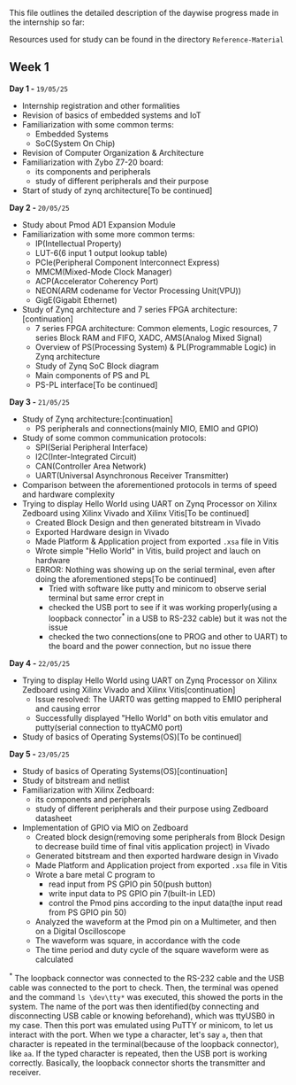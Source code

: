 This file outlines the detailed description of the daywise progress made in the internship so far:

Resources used for study can be found in the directory ```Reference-Material```

<h2>Week 1</h2>

<strong>Day 1 - </strong>```19/05/25```
  - Internship registration and other formalities
  - Revision of basics of embedded systems and IoT
  - Familiarization with some common terms:
    - Embedded Systems
    - SoC(System On Chip)
  - Revision of Computer Organization & Architecture
  - Familiarization with Zybo Z7-20 board:
    - its components and peripherals
    - study of different peripherals and their purpose
  - Start of study of zynq architecture[To be continued]

<strong>Day 2 - </strong>```20/05/25```
  - Study about Pmod AD1 Expansion Module
  - Familiarization with some more common terms:
    - IP(Intellectual Property)
    - LUT-6(6 input 1 output lookup table)
    - PCIe(Peripheral Component Interconnect Express)
    - MMCM(Mixed-Mode Clock Manager)
    - ACP(Accelerator Coherency Port)
    - NEON(ARM codename for Vector Processing Unit(VPU))
    - GigE(Gigabit Ethernet)
  - Study of Zynq architecture and 7 series FPGA architecture:[continuation]
    - 7 series FPGA architecture: Common elements, Logic resources, 7 series Block RAM and FIFO, XADC, AMS(Analog Mixed Signal)
    - Overview of PS(Processing System) & PL(Programmable Logic) in Zynq architecture
    - Study of Zynq SoC Block diagram
    - Main components of PS and PL
    - PS-PL interface[To be continued]
    
<strong>Day 3 - </strong>```21/05/25```
  - Study of Zynq architecture:[continuation]
    - PS peripherals and connections(mainly MIO, EMIO and GPIO)
  - Study of some common communication protocols:
    - SPI(Serial Peripheral Interface)
    - I2C(Inter-Integrated Circuit)
    - CAN(Controller Area Network)
    - UART(Universal Asynchronous Receiver Transmitter)
  - Comparison between the aforementioned protocols in terms of speed and hardware complexity
  - Trying to display Hello World using UART on Zynq Processor on Xilinx Zedboard using Xilinx Vivado and Xilinx Vitis[To be continued]
    - Created Block Design and then generated bitstream in Vivado
    - Exported Hardware design in Vivado
    - Made Platform & Application project from exported ```.xsa``` file in Vitis
    - Wrote simple "Hello World" in Vitis, build project and lauch on hardware
    - ERROR: Nothing was showing up on the serial terminal, even after doing the aforementioned steps[To be continued]
      - Tried with software like putty and minicom to observe serial terminal but same error crept in
      - checked the USB port to see if it was working properly(using a loopback connector<sup>*</sup> in a USB to RS-232 cable) but it was not the issue
      - checked the two connections(one to PROG and other to UART) to the board and the power connection, but no issue there

<strong>Day 4 - </strong>```22/05/25``` 
  - Trying to display Hello World using UART on Zynq Processor on Xilinx Zedboard using Xilinx Vivado and Xilinx Vitis[continuation]
    - Issue resolved: The UART0 was getting mapped to EMIO peripheral and causing error
    - Successfully displayed "Hello World" on both vitis emulator and putty(serial connection to ttyACM0 port)
  - Study of basics of Operating Systems(OS)[To be continued]

<strong>Day 5 - </strong>```23/05/25``` 
  - Study of basics of Operating Systems(OS)[continuation]
  - Study of bitstream and netlist
  - Familiarization with Xilinx Zedboard:
    - its components and peripherals
    - study of different peripherals and their purpose using Zedboard datasheet
  - Implementation of GPIO via MIO on Zedboard
    - Created block design(removing some peripherals from Block Design to decrease build time of final vitis application project) in Vivado
    - Generated bitstream and then exported hardware design in Vivado
    - Made Platform and Application project from exported ```.xsa``` file in Vitis
    - Wrote a bare metal C program to
      - read input from PS GPIO pin 50(push button)
      - write input data to PS GPIO pin 7(built-in LED)
      - control the Pmod pins according to the input data(the input read from PS GPIO pin 50)
    - Analyzed the waveform at the Pmod pin on a Multimeter, and then on a Digital Oscilloscope
    - The waveform was square, in accordance with the code
    - The time period and duty cycle of the square waveform were as calculated



<sup>*</sup> The loopback connector was connected to the RS-232 cable and the USB cable was connected to the port to check. Then, the terminal was opened and the command ```ls \dev\tty*``` was executed, this showed the ports in the system. The name of the port was then identified(by connecting and disconnecting USB cable or knowing beforehand), which was ttyUSB0 in my case. Then this port was emulated using PuTTY or minicom, to let us interact with the port. When we type a character, let's say ```a```, then that character is repeated in the terminal(because of the loopback connector), like ```aa```. If the typed character is repeated, then the USB port is working correctly. Basically, the loopback connector shorts the transmitter and receiver.


